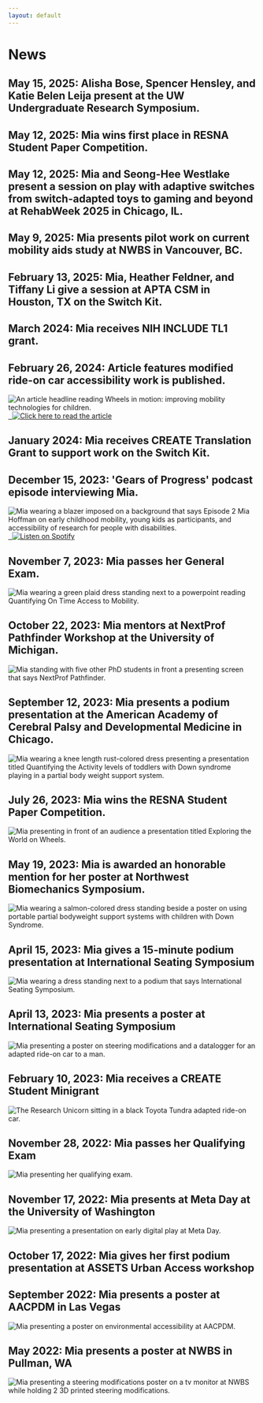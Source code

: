 ```yaml
---
layout: default
---
```


# News

## May 15, 2025: Alisha Bose, Spencer Hensley, and Katie Belen Leija present at the UW Undergraduate Research Symposium.

## May 12, 2025: Mia wins first place in RESNA Student Paper Competition.

## May 12, 2025: Mia and Seong-Hee Westlake present a session on play with adaptive switches from switch-adapted toys to gaming and beyond at RehabWeek 2025 in Chicago, IL.

## May 9, 2025: Mia presents pilot work on current mobility aids study at NWBS in Vancouver, BC. 

## February 13, 2025: Mia, Heather Feldner, and Tiffany Li give a session at APTA CSM in Houston, TX on the Switch Kit.

## March 2024: Mia receives NIH INCLUDE TL1 grant.

## February 26, 2024: Article features modified ride-on car accessibility work is published. 
<img class="inline-picture" src="photos/WheelsInMotion-Article-Snip.png" alt = "An article headline reading Wheels in motion: improving mobility technologies for children.">

<a href="https://www.me.washington.edu/news/article/2024-02-26/wheels-in-motion" target="_blank">
  <img src="https://img.shields.io/badge/Click%20here%20to%20read%20the%20article-%23800080?style=for-the-badge" alt="Click here to read the article">
</a>

## January 2024: Mia receives CREATE Translation Grant to support work on the Switch Kit.

## December 15, 2023: 'Gears of Progress' podcast episode interviewing Mia.
<img class="inline-picture" src="photos/Episode 2 Cover.png" alt = "Mia wearing a blazer imposed on a background that says Episode 2 Mia Hoffman on early childhood mobility, young kids as participants, and accessibility of research for people with disabilities.">

<a href="https://open.spotify.com/episode/5kkFQaIhczc4ACfuEEovBu?si=10dc61ca4bdf4b05" target="_blank">
  <img src="https://img.shields.io/badge/Listen%20on%20Spotify-%23800080?style=for-the-badge" alt="Listen on Spotify">
</a>

## November 7, 2023: Mia passes her General Exam.
<img class="inline-picture" src="photos/Mia-GeneralExam-2023.jpg" alt = "Mia wearing a green plaid dress standing next to a powerpoint reading Quantifying On Time Access to Mobility.">

## October 22, 2023: Mia mentors at NextProf Pathfinder Workshop at the University of Michigan.
<img class="inline-picture" src="photos/Mia-NextProf-2023.jpg" alt = "Mia standing with five other PhD students in front a presenting screen that says NextProf Pathfinder.">

## September 12, 2023: Mia presents a podium presentation at the American Academy of Cerebral Palsy and Developmental Medicine in Chicago.
<img class="inline-picture" src="photos/Mia-AACPDM-2023.jpg" alt = "Mia wearing a knee length rust-colored dress presenting a presentation titled Quantifying the Activity levels of toddlers with Down syndrome playing in a partial body weight support system.">

## July 26, 2023: Mia wins the RESNA Student Paper Competition.
<img class="inline-picture" src="photos/Mia-RESNA-2023.JPG" alt = "Mia presenting in front of an audience a presentation titled Exploring the World on Wheels.">

## May 19, 2023: Mia is awarded an honorable mention for her poster at Northwest Biomechanics Symposium.
<img class="inline-picture" src="photos/NWBS-Presentation-2023.jpg" alt = "Mia wearing a salmon-colored dress standing beside a poster on using portable partial bodyweight support systems with children with Down Syndrome.">

## April 15, 2023: Mia gives a 15-minute podium presentation at International Seating Symposium
<img class="inline-picture" src="photos/ISS-Podium-Presentation-2023.jpg" alt = "Mia wearing a dress standing next to a podium that says International Seating Symposium.">

## April 13, 2023: Mia presents a poster at International Seating Symposium
<img class="inline-picture" src="photos/ISS-Poster-Presentation-2023.jpg" alt = "Mia presenting a poster on steering modifications and a datalogger for an adapted ride-on car to a man.">

## February 10, 2023: Mia receives a CREATE Student Minigrant
<img class="inline-picture" src="photos/ROC1.JPEG" alt = "The Research Unicorn sitting in a black Toyota Tundra adapted ride-on car.">

## November 28, 2022: Mia passes her Qualifying Exam
<img class="inline-picture" src="photos/Mia-Qualifying-Exam.JPG" alt = "Mia presenting her qualifying exam.">

## November 17, 2022: Mia presents at Meta Day at the University of Washington
<img class="inline-picture" src="photos/Meta-Day-2022.JPEG" alt = "Mia presenting a presentation on early digital play at Meta Day.">

## October 17, 2022: Mia gives her first podium presentation at ASSETS Urban Access workshop

## September 2022: Mia presents a poster at AACPDM in Las Vegas
<img class="inline-picture" src="photos/AACPDM-Presentation-Sep-2022.jpeg" alt = "Mia presenting a poster on environmental accessibility at AACPDM.">

## May 2022: Mia presents a poster at NWBS in Pullman, WA
<img class="inline-picture" src="photos/NWBS-Presentation-May-2022.jpeg" alt = "Mia presenting a steering modifications poster on a tv monitor at NWBS while holding 2 3D printed steering modifications.">
